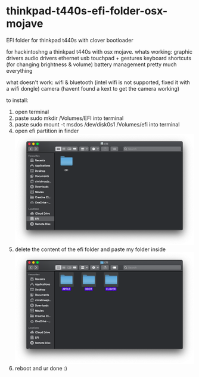 # thinkpad-t440s-efi-folder-osx-mojave
EFI folder for thinkpad t440s with clover bootloader

for hackintoshng a thinkpad t440s with osx mojave.
whats working:
graphic drivers
audio drivers
ethernet
usb
touchpad + gestures
keyboard shortcuts (for changing brightness & volume)
battery management
pretty much everything

what doesn't work:
wifi & bluetooth (intel wifi is not supported, fixed it with a wifi dongle)
camera (havent found a kext to get the camera working)

to install:

1. open terminal
2. paste sudo mkdir /Volumes/EFI into terminal
3. paste sudo mount -t msdos /dev/disk0s1 /Volumes/efi into terminal
4. open efi partition in finder
![Alt text](EFI.png?raw=true "Screenshot")
5. delete the content of the efi folder and paste my folder inside
![Alt text](EFI_delete.png?raw=true "Screenshot")
6. reboot and ur done :)
